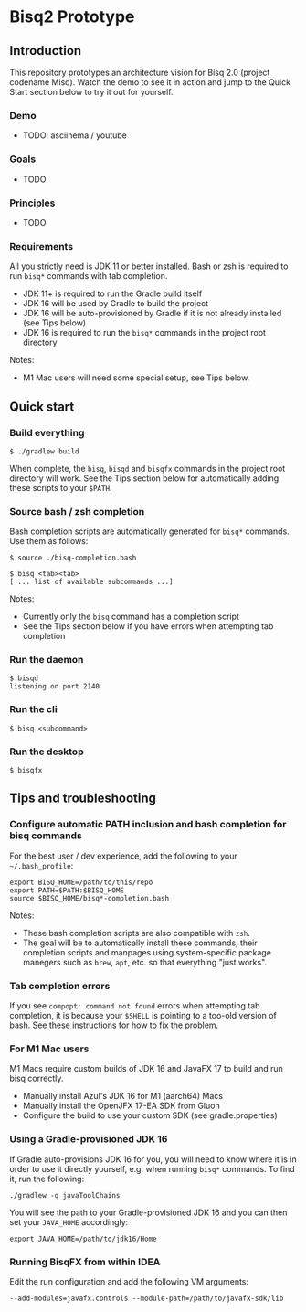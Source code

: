 # Bisq2 Prototype

## Introduction

This repository prototypes an architecture vision for Bisq 2.0 (project codename Misq). Watch the demo to see it in action and jump to the Quick Start section below to try it out for yourself.

### Demo

- TODO: asciinema / youtube

### Goals

- TODO

### Principles

- TODO

### Requirements

All you strictly need is JDK 11 or better installed. Bash or zsh is required to run `bisq*` commands with tab completion.

- JDK 11+ is required to run the Gradle build itself
- JDK 16 will be used by Gradle to build the project
- JDK 16 will be auto-provisioned by Gradle if it is not already installed (see Tips below)
- JDK 16 is required to run the `bisq*` commands in the project root directory

Notes:

 - M1 Mac users will need some special setup, see Tips below.


## Quick start

### Build everything

    $ ./gradlew build

When complete, the `bisq`, `bisqd` and `bisqfx` commands in the project root directory will work. See the Tips section below for automatically adding these scripts to your `$PATH`.

### Source bash / zsh completion

Bash completion scripts are automatically generated for `bisq*` commands. Use them as follows:

    $ source ./bisq-completion.bash

    $ bisq <tab><tab>
    [ ... list of available subcommands ...]

Notes:

 - Currently only the `bisq` command has a completion script
 - See the Tips section below if you have errors when attempting tab completion

### Run the daemon

    $ bisqd
    listening on port 2140

### Run the cli

    $ bisq <subcommand>

### Run the desktop

    $ bisqfx


## Tips and troubleshooting

### Configure automatic PATH inclusion and bash completion for bisq commands

For the best user / dev experience, add the following to your `~/.bash_profile`:

    export BISQ_HOME=/path/to/this/repo
    export PATH=$PATH:$BISQ_HOME
    source $BISQ_HOME/bisq*-completion.bash

Notes:

 - These bash completion scripts are also compatible with `zsh`.
 - The goal will be to automatically install these commands, their completion scripts and manpages using system-specific package manegers such as `brew`, `apt`, etc. so that everything "just works".

### Tab completion errors

If you see `compopt: command not found` errors when attempting tab completion, it is because your `$SHELL` is pointing to a too-old version of bash. See [these instructions](https://github.com/Homebrew/homebrew-core/issues/18679#issuecomment-385442300) for how to fix the problem.

### For M1 Mac users

M1 Macs require custom builds of JDK 16 and JavaFX 17 to build and run bisq correctly.

 - Manually install Azul's JDK 16 for M1 (aarch64) Macs
 - Manually install the OpenJFX 17-EA SDK from Gluon
 - Configure the build to use your custom SDK (see gradle.properties)

### Using a Gradle-provisioned JDK 16

If Gradle auto-provisions JDK 16 for you, you will need to know where it is in order to use it directly yourself, e.g. when running `bisq*` commands. To find it, run the following:

    ./gradlew -q javaToolChains

You will see the path to your Gradle-provisioned JDK 16 and you can then set your `JAVA_HOME` accordingly:

    export JAVA_HOME=/path/to/jdk16/Home

### Running BisqFX from within IDEA

Edit the run configuration and add the following VM arguments:

    --add-modules=javafx.controls --module-path=/path/to/javafx-sdk/lib

